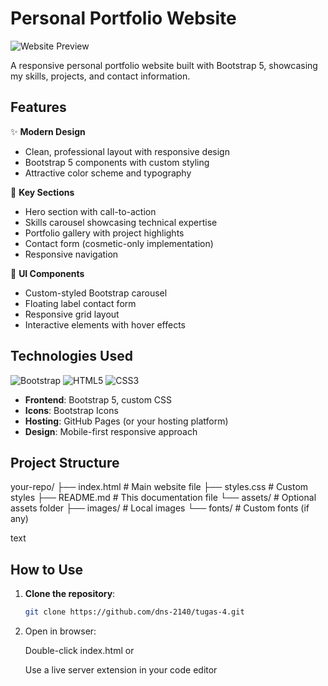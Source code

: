 # Personal Portfolio Website

![Website Preview](https://images.pexels.com/photos/577585/pexels-photo-577585.jpeg)

A responsive personal portfolio website built with Bootstrap 5, showcasing my skills, projects, and contact information.

## Features

✨ **Modern Design**

- Clean, professional layout with responsive design
- Bootstrap 5 components with custom styling
- Attractive color scheme and typography

🚀 **Key Sections**

- Hero section with call-to-action
- Skills carousel showcasing technical expertise
- Portfolio gallery with project highlights
- Contact form (cosmetic-only implementation)
- Responsive navigation

🎨 **UI Components**

- Custom-styled Bootstrap carousel
- Floating label contact form
- Responsive grid layout
- Interactive elements with hover effects

## Technologies Used

![Bootstrap](https://img.shields.io/badge/Bootstrap-5.3.0-7952B3?logo=bootstrap)
![HTML5](https://img.shields.io/badge/HTML5-E34F26?logo=html5&logoColor=white)
![CSS3](https://img.shields.io/badge/CSS3-1572B6?logo=css3&logoColor=white)

- **Frontend**: Bootstrap 5, custom CSS
- **Icons**: Bootstrap Icons
- **Hosting**: GitHub Pages (or your hosting platform)
- **Design**: Mobile-first responsive approach

## Project Structure

your-repo/
├── index.html # Main website file
├── styles.css # Custom styles
├── README.md # This documentation file
└── assets/ # Optional assets folder
├── images/ # Local images
└── fonts/ # Custom fonts (if any)

text

## How to Use

1. **Clone the repository**:
   ```bash
   git clone https://github.com/dns-2140/tugas-4.git
   ```
2. Open in browser:

   Double-click index.html or

   Use a live server extension in your code editor
